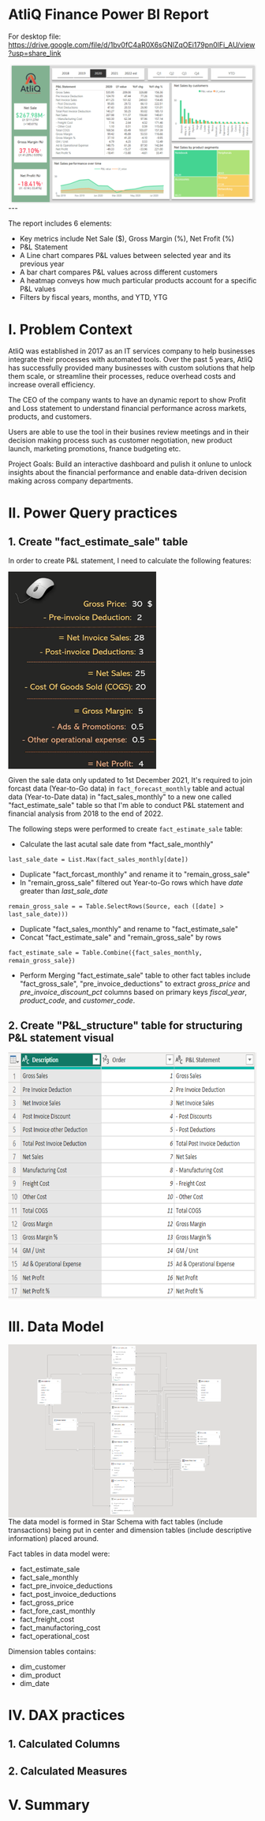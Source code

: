 # AtliQ Finance Power BI Report
For desktop file: https://drive.google.com/file/d/1bv0fC4aR0X6sGNlZqOEi179pn0lFi_AU/view?usp=share_link

<img src="image/finance_dashboard.PNG" align=center>
---


The report includes 6 elements:
- Key metrics include Net Sale ($), Gross Margin (%), Net Frofit (%)
- P&L Statement
- A Line chart compares P&L values between selected year and its previous year
- A bar chart compares P&L values across different customers
- A heatmap conveys how much particular products account for a specific P&L values
- Filters by fiscal years, months, and YTD, YTG

# I. Problem Context
AtliQ was established in 2017 as an IT services company to help businesses integrate their processes with automated tools. Over the past 5 years, AtliQ has successfully provided many businesses with custom solutions that help them scale, or streamline their processes, reduce overhead costs and increase overall efficiency.

The CEO of the company wants to have an dynamic report to show Profit and Loss statement to understand financial performance across markets, products, and customers.

Users are able to use the tool in their busines review meetings and in their decision making process such as customer negotiation, new product launch, marketing promotions, fnance budgeting etc.

Project Goals:
Build an interactive dashboard and pulish it onlune to unlock insights about the financial performance and enable data-driven decision making across company departments.

# II. Power Query practices
## 1. Create "fact_estimate_sale" table
In order to create P&L statement, I need to calculate the following features:

<img src="image/P&L_formula.png" width=300 height = 400 align=center>


Given the sale data only updated to 1st December 2021, It's required to join forcast data (Year-to-Go data) in  `fact_forecast_monthly` table and actual data (Year-to-Date data) in "fact_sales_monthly" to a new one called "fact_estimate_sale" table so that I'm able to conduct P&L statement and financial analysis from 2018 to the end of 2022.

The following steps were performed to create `fact_estimate_sale` table:
- Calculate the last acutal sale date from *fact_sale_monthly"
```dax
last_sale_date = List.Max(fact_sales_monthly[date])
```

- Duplicate "fact_forcast_monthly" and rename it to "remain_gross_sale"
- In "remain_gross_sale" filtered out Year-to-Go rows which have *date* greater than *last_sale_date*
```dax
remain_gross_sale = = Table.SelectRows(Source, each ([date] > last_sale_date)))
```

- Duplicate "fact_sales_monthly" and rename to "fact_estimate_sale"
- Concat "fact_estimate_sale" and "remain_gross_sale" by rows

```dax
fact_estimate_sale = Table.Combine({fact_sales_monthly, remain_gross_sale})
```

- Perform Merging "fact_estimate_sale" table to other fact tables include "fact_gross_sale", "pre_invoice_deductions" to extract *gross_price* and *pre_invoice_discount_pct* columns based on primary keys *fiscal_year*, *product_code*, and *customer_code*.

## 2. Create "P&L_structure" table for structuring P&L statement visual

<img src="image/P&L_structure.PNG" width=550 height = 500 align=center>


# III. Data Model

<img src="image/data_model.PNG" align=left>


---
The data model is formed in Star Schema with fact tables (include transactions) being put in center and dimension tables (include descriptive information) placed around.

Fact tables in data model were:
- fact_estimate_sale
- fact_sale_monthly
- fact_pre_invoice_deductions
- fact_post_invoice_deductions
- fact_gross_price
- fact_fore_cast_monthly
- fact_freight_cost
- fact_manufactoring_cost
- fact_operational_cost

Dimension tables contains:
- dim_customer
- dim_product
- dim_date



# IV. DAX practices
## 1. Calculated Columns


## 2. Calculated Measures
# V. Summary
